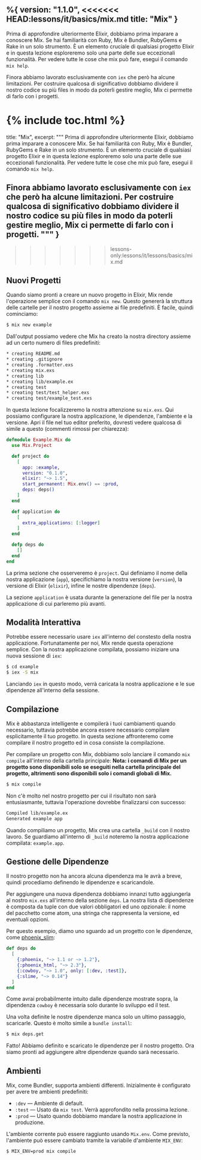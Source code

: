%{
  version: "1.1.0",
<<<<<<< HEAD:lessons/it/basics/mix.md
  title: "Mix"
}
---

Prima di approfondire ulteriormente Elixir, dobbiamo prima imparare a conoscere Mix.
Se hai familiarità con Ruby, Mix è Bundler, RubyGems e Rake in un solo strumento.
È un elemento cruciale di qualsiasi progetto Elixir e in questa lezione esploreremo solo una parte delle sue eccezionali funzionalità.
Per vedere tutte le cose che mix può fare, esegui il comando `mix help`.

Finora abbiamo lavorato esclusivamente con `iex` che però ha alcune limitazioni.
Per costruire qualcosa di significativo dobbiamo dividere il nostro codice su più files in modo da poterli gestire meglio, Mix ci permette di farlo con i progetti.

{% include toc.html %}
=======
  title: "Mix",
  excerpt: """
  Prima di approfondire ulteriormente Elixir, dobbiamo prima imparare a conoscere Mix.
  Se hai familiarità con Ruby, Mix è Bundler, RubyGems e Rake in un solo strumento.
  È un elemento cruciale di qualsiasi progetto Elixir e in questa lezione esploreremo solo una parte delle sue eccezionali funzionalità.
  Per vedere tutte le cose che mix può fare, esegui il comando `mix help`.

  Finora abbiamo lavorato esclusivamente con `iex` che però ha alcune limitazioni.
  Per costruire qualcosa di significativo dobbiamo dividere il nostro codice su più files in modo da poterli gestire meglio, Mix ci permette di farlo con i progetti.
  """
}
---
>>>>>>> lessons-only:lessons/it/lessons/basics/mix.md

## Nuovi Progetti

Quando siamo pronti a creare un nuovo progetto in Elixir, Mix rende l'operazione semplice con il comando `mix new`.
Questo genererà la struttura delle cartelle per il nostro progetto assieme ai file predefiniti.
È facile, quindi cominciamo:

```bash
$ mix new example
```

Dall'output possiamo vedere che Mix ha creato la nostra directory assieme ad un certo numero di files predefiniti:

```bash
* creating README.md
* creating .gitignore
* creating .formatter.exs
* creating mix.exs
* creating lib
* creating lib/example.ex
* creating test
* creating test/test_helper.exs
* creating test/example_test.exs
```

In questa lezione focalizzeremo la nostra attenzione su `mix.exs`.
Qui possiamo configurare la nostra applicazione, le dipendenze, l'ambiente e la versione.
Apri il file nel tuo editor preferito, dovresti vedere qualcosa di simile a questo (commenti rimossi per chiarezza):

```elixir
defmodule Example.Mix do
  use Mix.Project

  def project do
    [
      app: :example,
      version: "0.1.0",
      elixir: "~> 1.5",
      start_permanent: Mix.env() == :prod,
      deps: deps()
    ]
  end

  def application do
    [
      extra_applications: [:logger]
    ]
  end

  defp deps do
    []
  end
end
```

La prima sezione che osserveremo è `project`.
Qui definiamo il nome della nostra applicazione (`app`), specifichiamo la nostra versione (`version`), la versione di Elixir (`elixir`), infine le nostre dipendenze (`deps`).

La sezione `application` è usata durante la generazione del file per la nostra applicazione di cui parleremo più avanti.

## Modalità Interattiva

Potrebbe essere necessario usare `iex` all'interno del constesto della nostra applicazione.
Fortunatamente per noi, Mix rende questa operazione semplice. Con la nostra applicazione compilata, possiamo iniziare una nuova sessione di `iex`:

```bash
$ cd example
$ iex -S mix
```

Lanciando `iex` in questo modo, verrà caricata la nostra applicazione e le sue dipendenze all'interno della sessione.

## Compilazione

Mix è abbastanza intelligente e compilerà i tuoi cambiamenti quando necessario, tuttavia potrebbe ancora essere necessario compilare esplicitamente il tuo progetto.
In questa sezione affronteremo come compilare il nostro progetto ed in cosa consiste la compilazione.

Per compilare un progetto con Mix, dobbiamo solo lanciare il comando `mix compile` all'interno della cartella principale:
**Nota: i comandi di Mix per un progetto sono disponibili solo se eseguiti nella cartella principale del progetto, altrimenti sono disponibili solo i comandi globali di Mix.**


```bash
$ mix compile
```

Non c'è molto nel nostro progetto per cui il risultato non sarà entusiasmante, tuttavia l'operazione dovrebbe finalizzarsi con successo:

```bash
Compiled lib/example.ex
Generated example app
```

Quando compiliamo un progetto, Mix crea una cartella `_build` con il nostro lavoro.
Se guardiamo all'interno di `_build` noteremo la nostra applicazione compilata: `example.app`.

## Gestione delle Dipendenze

Il nostro progetto non ha ancora alcuna dipendenza ma le avrà a breve, quindi procediamo definendo le dipendenze e scaricandole.

Per aggiungere una nuova dipendenza dobbiamo innanzi tutto aggiungerla al nostro `mix.exs` all'interno della sezione `deps`.
La nostra lista di dipendenze è composta da tuple con due valori obbligatori ed uno opzionale: il nome del pacchetto come atom, una stringa che rappresenta la versione, ed eventuali opzioni.

Per questo esempio, diamo uno sguardo ad un progetto con le dipendenze, come [phoenix_slim](https://github.com/doomspork/phoenix_slim):

```elixir
def deps do
  [
    {:phoenix, "~> 1.1 or ~> 1.2"},
    {:phoenix_html, "~> 2.3"},
    {:cowboy, "~> 1.0", only: [:dev, :test]},
    {:slime, "~> 0.14"}
  ]
end
```

Come avrai probabilmente intuito dalle dipendenze mostrate sopra, la dipendenza `cowboy` è necessaria solo durante lo sviluppo ed il test.

Una volta definite le nostre dipendenze manca solo un ultimo passaggio, scaricarle. Questo è molto simile a `bundle install`:

```bash
$ mix deps.get
```

Fatto! Abbiamo definito e scaricato le dipendenze per il nostro progetto. Ora siamo pronti ad aggiungere altre dipendenze quando sarà necessario.

## Ambienti

Mix, come Bundler, supporta ambienti differenti.
Inizialmente è configurato per avere tre ambienti predefiniti:

- `:dev` — Ambiente di default.
- `:test` — Usato da `mix test`. Verrà approfondito nella prossima lezione.
- `:prod` — Usato quando dobbiamo mandare la nostra applicazione in produzione.

L'ambiente corrente può essere raggiunto usando `Mix.env`.
Come previsto, l'ambiente può essere cambiato tramite la variabile d'ambiente `MIX_ENV`:

```bash
$ MIX_ENV=prod mix compile
```
